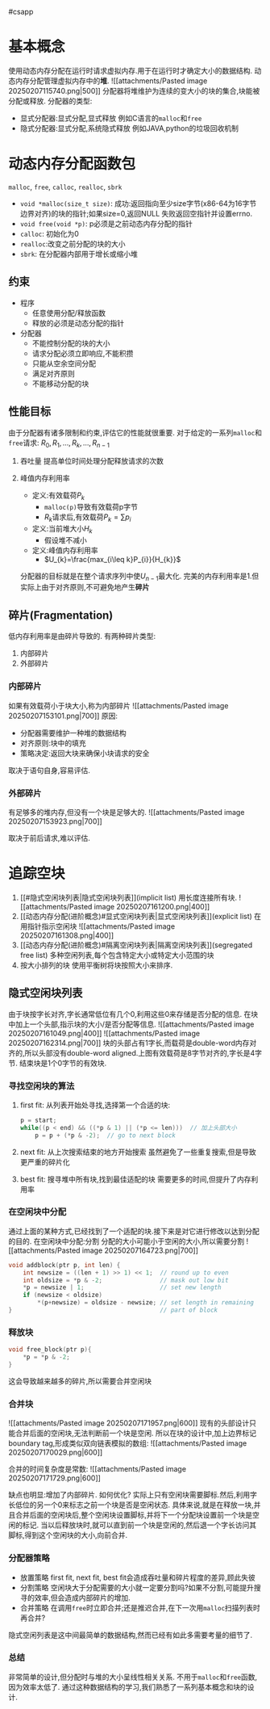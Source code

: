 #csapp 

# 基本概念
使用动态内存分配在运行时请求虚拟内存.用于在运行时才确定大小的数据结构.
动态内存分配管理虚拟内存中的**堆**.
![[attachments/Pasted image 20250207115740.png|500]]
分配器将堆维护为连续的变大小的块的集合,块能被分配或释放.
分配器的类型:
- 显式分配器:显式分配,显式释放
	例如C语言的`malloc`和`free`
- 隐式分配器:显式分配,系统隐式释放
	例如JAVA,python的垃圾回收机制


# 动态内存分配函数包
`malloc`, `free`, `calloc`, `realloc`, `sbrk`
- `void *malloc(size_t size)`:
	成功:返回指向至少size字节(x86-64为16字节边界对齐)的块的指针;如果size=0,返回NULL
	失败返回空指针并设置errno.
- `void free(void *p)`:
	p必须是之前动态内存分配的指针
- `calloc`:	初始化为0
- `realloc`:改变之前分配的块的大小
- `sbrk`: 在分配器内部用于增长或缩小堆

## 约束
- 程序
	- 任意使用分配/释放函数
	- 释放的必须是动态分配的指针
- 分配器
	- 不能控制分配的块的大小
	- 请求分配必须立即响应,不能积攒
	- 只能从空余空间分配
	- 满足对齐原则
	- 不能移动分配的块
## 性能目标
由于分配器有诸多限制和约束,评估它的性能就很重要.
对于给定的一系列`malloc`和`free`请求:
	$R_{0},R_{1},\dots,R_{k},\dots,R_{n-1}$
1. 吞吐量
	提高单位时间处理分配释放请求的次数
2. 峰值内存利用率
	- 定义:有效载荷$P_{k}$
		- `malloc(p)`导致有效载荷p字节
		- $R_{k}$请求后,有效载荷$P_{k}=\sum p_{i}$
	- 定义:当前堆大小$H_{k}$
		- 假设堆不减小
	- 定义:峰值内存利用率
		- $U_{k}=\frac{max_{i\leq k}P_{i}}{H_{k}}$

	分配器的目标就是在整个请求序列中使$U_{n-1}$最大化.
	完美的内存利用率是1.但实际上由于对齐原则,不可避免地产生**碎片**

## 碎片(Fragmentation)
低内存利用率是由碎片导致的.
有两种碎片类型:
1. 内部碎片
2. 外部碎片

### 内部碎片
如果有效载荷小于块大小,称为内部碎片
![[attachments/Pasted image 20250207153101.png|700]]
原因:
- 分配器需要维护一种堆的数据结构
- 对齐原则:块中的填充
- 策略决定:返回大块来确保小块请求的安全

取决于语句自身,容易评估.
### 外部碎片
有足够多的堆内存,但没有一个块是足够大的.
![[attachments/Pasted image 20250207153923.png|700]]

取决于前后请求,难以评估.

# 追踪空块

1. [[#隐式空闲块列表|隐式空闲块列表]](implicit list)
	用长度连接所有块.
	![[attachments/Pasted image 20250207161200.png|400]]
2. [[动态内存分配(进阶概念)#显式空闲块列表|显式空闲块列表]](explicit list)
	在用指针指示空闲块
	![[attachments/Pasted image 20250207161308.png|400]]
3. [[动态内存分配(进阶概念)#隔离空闲块列表|隔离空闲块列表]](segregated free list)
	多种空闲列表,每个包含特定大小或特定大小范围的块
4. 按大小排列的块
	使用平衡树将块按照大小来排序.

## 隐式空闲块列表
由于块按字长对齐,字长通常低位有几个0,利用这些0来存储是否分配的信息.
在块中加上一个头部,指示块的大小/是否分配等信息.
![[attachments/Pasted image 20250207161049.png|400]]
![[attachments/Pasted image 20250207162314.png|700]]
块的头部占有1字长,而载荷是double-word内存对齐的,所以头部没有double-word aligned.上图有效载荷是8字节对齐的,字长是4字节.
结束块是1个0字节的有效块.

### 寻找空闲块的算法
1. first fit:
	从列表开始处寻找,选择第一个合适的块:
	```C
	p = start;
	while((p < end) && ((*p & 1) || (*p <= len)))  // 加上头部大小
		p = p + (*p & -2);  // go to next block
	```

2. next fit:
	从上次搜索结束的地方开始搜索
	虽然避免了一些重复搜索,但是导致更严重的碎片化

3. best fit:
	搜寻堆中所有块,找到最佳适配的块
	需要更多的时间,但提升了内存利用率

### 在空闲块中分配
通过上面的某种方式,已经找到了一个适配的块.接下来是对它进行修改以达到分配的目的.
在空闲块中分配:分割
分配的大小可能小于空闲的大小,所以需要分割
![[attachments/Pasted image 20250207164723.png|700]]
```C
void addblock(ptr p, int len) { 
	int newsize = ((len + 1) >> 1) << 1;  // round up to even 
	int oldsize = *p & -2;                // mask out low bit 
	*p = newsize | 1;                     // set new length 
	if (newsize < oldsize) 
		*(p+newsize) = oldsize - newsize; // set length in remaining 
}                                         // part of block
```

### 释放块
```C
void free_block(ptr p){
	*p = *p & -2;
}
```
这会导致越来越多的碎片,所以需要合并空闲块
### 合并块
![[attachments/Pasted image 20250207171957.png|600]]
现有的头部设计只能合并后面的空闲块,无法判断前一个块是空闲.
所以在块的设计中,加上边界标记boundary tag,形成类似双向链表模拟的数组:
![[attachments/Pasted image 20250207170029.png|600]]

合并的时间复杂度是常数:
![[attachments/Pasted image 20250207171729.png|600]]

缺点也明显:增加了内部碎片.
如何优化?
实际上只有空闲块需要脚标.然后,利用字长低位的另一个0来标志之前一个块是否是空闲状态.
具体来说,就是在释放一块,并且合并后面的空闲块后,整个空闲块设置脚标,并将下一个分配块设置前一个块是空闲的标记.
当以后释放块时,就可以直到前一个块是空闲的,然后退一个字长访问其脚标,得到这个空闲块的大小,向前合并.

### 分配器策略
- 放置策略
	first fit, next fit, best fit会造成吞吐量和碎片程度的差异,顾此失彼
- 分割策略
	空闲块大于分配需要的大小就一定要分割吗?如果不分割,可能提升搜寻的效率,但会造成内部碎片的增加.
- 合并策略
	在调用`free`时立即合并;还是推迟合并,在下一次用`malloc`扫描列表时再合并?

隐式空闲列表是这中间最简单的数据结构,然而已经有如此多需要考量的细节了.

### 总结
非常简单的设计,但分配时与堆的大小呈线性相关关系.
不用于`malloc`和`free`函数,因为效率太低了.
通过这种数据结构的学习,我们熟悉了一系列基本概念和块的设计.

